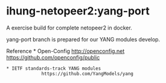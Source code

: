 # ihung-netopeer2:yang-port
A exercise build for complete netopeer2 in docker.

yang-port branch is prepared for our YANG modules develop.

Reference
	* Open-Config
                 http://openconfig.net
                 https://github.com/openconfig/public

	* IETF standards-track YANG modules
                 https://github.com/YangModels/yang
